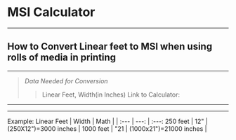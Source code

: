 # MSI Calculator
---
## How to Convert Linear feet to MSI when using rolls of media in printing
----
>_Data Needed for Conversion_
>>Linear Feet, Width(in Inches)
Link to Calculator:

----
---
Example:
Linear Feet | Width  | Math  |
| :--- | ---:  |  :---:
250 feet  | 12"  |  (250X12")=3000 inches  |
1000 feet  | "21  |  (1000x21")=21000 inches  |
